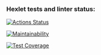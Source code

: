 ### Hexlet tests and linter status:
[![Actions Status](https://github.com/Roodmann/python-project-50/workflows/hexlet-check/badge.svg)](https://github.com/Roodmann/python-project-50/actions)

[![Maintainability](https://api.codeclimate.com/v1/badges/7c2b7f09d4466ca6434b/maintainability)](https://codeclimate.com/github/Roodmann/python-project-50/maintainability)

[![Test Coverage](https://api.codeclimate.com/v1/badges/7c2b7f09d4466ca6434b/test_coverage)](https://codeclimate.com/github/Roodmann/python-project-50/test_coverage)
